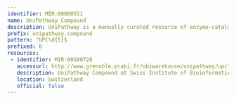```yaml
---
identifier: MIR:00000551
name: UniPathway Compound
description: UniPathway is a manually curated resource of enzyme-catalyzed and spontaneous chemical reactions. It provides a hierarchical representation of metabolic pathways and a controlled vocabulary for pathway annotation in UniProtKB. UniPathway data are cross-linked to existing metabolic resources such as ChEBI/Rhea, KEGG and MetaCyc. This collection references compounds.
prefix: unipathway.compound
pattern: ^UPC\d{5}$
prefixed: 0
resources:
 - identifier: MIR:00100728
   accessurl: http://www.grenoble.prabi.fr/obiwarehouse/unipathway/upc?upid=
   description: UniPathway Compound at Swiss Institute of Bioinformatics (SIB)
   location: Switzerland
   official: false
---
```

